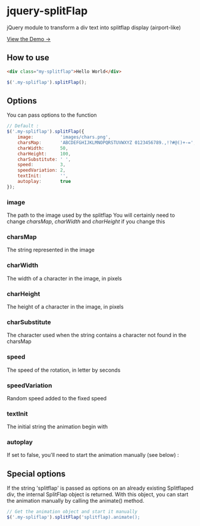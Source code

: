 jquery-splitFlap
================

jQuery module to transform a div text into splitflap display (airport-like)

[View the Demo &rarr;](http://htmlpreview.github.io/?https://github.com/zemax/jquery-splitFlap/blob/master/demo/index.html)

How to use
----------

``` html
<div class="my-splitflap">Hello World</div>
``` 

``` javascript
$('.my-spliflap').splitFlap();
```

Options
-------

You can pass options to the function

``` javascript
// Default :
$('.my-spliflap').splitFlap({
	image:          'images/chars.png',
	charsMap:       'ABCDEFGHIJKLMNOPQRSTUVWXYZ 0123456789.,!?#@()+-=',
	charWidth:      50,
	charHeight:     100,
	charSubstitute: ' ',
	speed:          3,
	speedVariation: 2,
	textInit:       '',
	autoplay:       true
});
```

### image
The path to the image used by the splitflap
You will certainly need to change *charsMap*, *charWidth* and *charHeight* if you change this

### charsMap
The string represented in the image

### charWidth
The width of a character in the image, in pixels

### charHeight
The height of a character in the image, in pixels

### charSubstitute
The character used when the string contains a character not found in the charsMap

### speed
The speed of the rotation, in letter by seconds

### speedVariation
Random speed added to the fixed speed

### textInit
The initial string the animation begin with

### autoplay
If set to false, you'll need to start the animation manually (see below) :

Special options
---------------

If the string 'splitflap' is passed as options on an already existing Splitflaped div, the internal SplitFlap object is returned.
With this object, you can start the animation manually by calling the animate() method.

``` javascript
// Get the animation object and start it manually
$('.my-spliflap').splitFlap('splitflap).animate();
```
